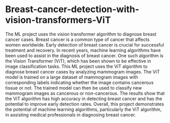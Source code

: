 # Breast-cancer-detection-with-vision-transformers-ViT
The ML project uses the vision transformer algorithm to diagnose breast cancer cases.
Breast cancer is a common type of cancer that affects women worldwide. Early detection of breast cancer is crucial for successful treatment and recovery. In recent years, machine learning algorithms have been used to assist in the diagnosis of breast cancer. One such algorithm is the Vision Transformer (ViT), which has been shown to be effective in image classification tasks. This ML project uses the ViT algorithm to diagnose breast cancer cases by analyzing mammogram images. The ViT model is trained on a large dataset of mammogram images with corresponding labels indicating whether the image contains cancerous tissue or not. The trained model can then be used to classify new mammogram images as cancerous or non-cancerous. The results show that the ViT algorithm has high accuracy in detecting breast cancer and has the potential to improve early detection rates. Overall, this project demonstrates the potential of machine learning algorithms, particularly the ViT algorithm, in assisting medical professionals in diagnosing breast cancer.
